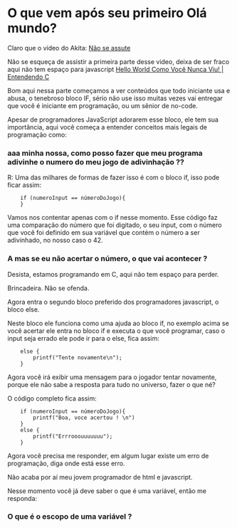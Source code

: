 # O que vem após seu primeiro Olá mundo? 

Claro que o vídeo do Akita: [Não se assute](https://www.youtube.com/watch?v=YyWMN_0g3BQ&t=358s&ab_channel=FabioAkita)

Não se esqueça de assistir a primeira parte desse video, deixa de ser fraco aqui não tem espaço para javascript [Hello World Como Você Nunca Viu! | Entendendo C
](https://www.youtube.com/watch?v=Gp2m8ZuXoPg&ab_channel=FabioAkita)


Bom aqui nessa parte começamos a ver conteúdos que todo iniciante usa e abusa, o tenebroso bloco IF, sério não use isso muitas vezes vai entregar que você é iniciante em programação, ou um sênior de no-code.

Apesar de programadores JavaScript adorarem esse bloco, ele tem sua importância, aqui você começa a entender conceitos mais legais de programação como:

### aaa minha nossa, como posso fazer que meu programa adivinhe o numero do meu jogo de adivinhação ??

R: Uma das milhares de formas de fazer isso é com o bloco if, isso pode ficar assim:

```
    if (numeroInput == númeroDoJogo){
    }
```

Vamos nos contentar apenas com o if nesse momento. Esse código faz uma comparação do número que foi digitado, o seu input, com o número que você foi definido em sua variável que contém o número a ser adivinhado, no nosso caso o 42.

### A mas se eu não acertar o número, o que vai acontecer ?

Desista, estamos programando em C, aqui não tem espaço para perder.

Brincadeira. Não se ofenda.

Agora entra o segundo bloco preferido dos programadores javascript, o bloco else.

Neste bloco ele funciona como uma ajuda ao bloco if, no exemplo acima se você acertar ele entra no bloco if e executa o que você programar, caso o input seja errado ele pode ir para o else, fica assim:

```
    else {
        printf("Tente novamente\n");
    }
```

Agora você irá exibir uma mensagem para o jogador tentar novamente, porque ele não sabe a resposta para tudo no universo, fazer o que né?

O código completo fica assim: 

```
    if (numeroInput == númeroDoJogo){
        printf("Boa, voce acertou ! \n")
    }
    else {
        printf("Errrooouuuuuuu");
    }
```

Agora você precisa me responder, em algum lugar existe um erro de programação, diga onde está esse erro.

Não acaba por aí meu jovem programador de html e javascript.


Nesse momento você já deve saber o que é uma variável, então me responda:

### O que é o escopo de uma variável ?

